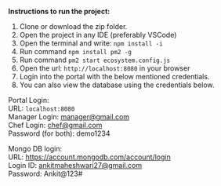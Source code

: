 <b>Instructions to run the project:</b>

1. Clone or download the zip folder.
2. Open the project in any IDE (preferably VSCode)
3. Open the terminal and write: ```npm install -i```
4. Run command ```npm install pm2 -g```
5. Run command ```pm2 start ecosystem.config.js```
6. Open the url: ```http://localhost:8080``` in your browser
7. Login into the portal with the below mentioned credentials.
8. You can also view the database using the credentials below.


Portal Login: <br>
URL: ```localhost:8080``` <br>
Manager Login: manager@gmail.com <br>
Chef Login: chef@gmail.com <br>
Password (for both): demo1234 <br>


Mongo DB login: <br>
URL: https://account.mongodb.com/account/login <br>
Login ID: ankitmaheshwari27@gmail.com <br>
Password: Ankit@123# <br>
